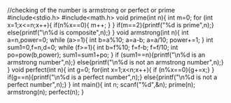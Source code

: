 //checking of the number is armstrong or perfect or prime
#include<stdio.h>
#include<math.h>
void prime(int n){
  int m=0;
  for (int x=1;x<=n;x++){
    if(n%x==0){
      m++;
    }
  }
  if(m==2){printf("%d is prime",n);}
  else{printf("\n%d is composite",n);}
}
void armstrong(int n){
  int a=n,power=0;
  while (a>=1){
    int b=a%10;
    a=a-b;
    a=a/10;
    power+=1;
  }
  int sum1=0,f=n,d=0;
  while (f>=1){
    int b=f%10;
    f=f-b;
    f=f/10;
    int po=pow(b,power);
    sum1=sum1+po;
  }
  if (sum1==n){printf("\n%d is an armstrong number",n);}
  else{printf("\n%d is not an armstrong number",n);}
}
void perfect(int n){
  int g=0;
  for(int x=1;x<n;x++){
    if (n%x==0){g+=x;}
  }
  if(g==n){printf("\n%d is a perfect number",n);}
  else{printf("\n%d is not a perfect number",n);}
}
int main(){
  int n;
  scanf("%d",&n);
  prime(n);
  armstrong(n);
  perfect(n);
}
